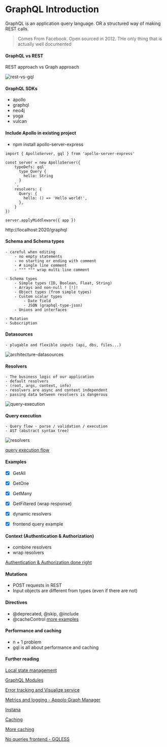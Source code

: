 # GraphQL Introduction

GraphQL is an application query language.
OR a structured way of making REST calls.

> Comes From Facebook. Open sourced in 2012. THe only thing that is actually well documented

#### GraphQL vs REST

REST approach vs Graph approach

![rest-vs-gql](https://gary.wenneker.org/content/images/2019/07/image-2.png)

#### GraphQL SDKs
- apollo
- graphql
- neo4j
- yoga
- vulcan

#### Include Apollo in existing project
- npm install apollo-server-express

```
import { ApolloServer, gql } from 'apollo-server-express'

const server = new ApolloServer({
    typeDefs: gql`
      type Query {
        hello: String
      }
    `,
    resolvers: {
      Query: {
        hello: () => 'Hello world!',
      },
    }
})

server.applyMiddleware({ app })
```

http://localhost:2020/graphql

#### Schema and Schema types
    - careful when editing
        - no empty statements
        - no starting or ending with comment
        - # single line comment
        - """ """ wrap multi line comment

    - Schema types
        - Simple types (ID, Boolean, Float, String)
        - Arrays and non-null ! [!]!
        - Object types (from simple types)
        - Custom scalar types
            - Date field
            - JSON (graphql-type-json)
        - Unions and interfaces

    - Mutation
    - Subscription


#### Datasources
    - plugable and flexible inputs (api, dbs, files...)

![architecture-datasources](https://miro.medium.com/max/1400/1*f_XvFD7FvliMM74WHJ0vRQ.png)


#### Resolvers
    - The business logic of our application
    - default resolvers
    - (root, args, context, info)
    - resolvers are async and context independent
    - passing data between resolvers is dangerous

![query-execution](https://miro.medium.com/max/1400/1*tSO8TeQ9mYNWRzA2FqYlsQ.png)

#### Query execution
    
    - Query flow - parse / validation / execution
    - AST (abstract syntax tree)

![resolvers](https://miro.medium.com/max/1400/1*mVgIVQqklGwSOvBnv3mJrg.gif)

[query execution flow](https://medium.com/@__xuorig__/the-graphql-dataloader-pattern-visualized-3064a00f319f)

#### Examples
- [x] GetAll
- [x] GetOne
- [x] GetMany
- [x] GetFiltered (wrap response)
- [x] dynamic resolvers
- [x] frontend query example


#### Context (Authentication & Authorization)
- combine resolvers
- wrap resolvers

[Authentication & Authorization done right](https://medium.com/the-guild/authentication-and-authorization-in-graphql-and-how-graphql-modules-can-help-fadc1ee5b0c2)


#### Mutations
- POST requests in REST
- Input objects are different from types (even if there are not)


#### Directives
- @deprecated, @skip, @include
- @cacheControl
[more examples](https://www.apollographql.com/docs/graphql-tools/schema-directives/#directiveResolvers-option)

#### Performance and caching
- n + 1 problem
- gql is all about performance and caching

#### Further reading
[Local state management](https://www.apollographql.com/docs/tutorial/local-state/)

[GraphQL Modules](https://medium.com/the-guild/authentication-and-authorization-in-graphql-and-how-graphql-modules-can-help-fadc1ee5b0c2)

[Error tracking and Visualize service](https://blog.apollographql.com/apollo-engine-and-graphql-error-tracking-e7dd3ce8b99d)

[Metrics and logging - Appolo Graph Manager](https://www.apollographql.com/docs/apollo-server/monitoring/metrics/)

[Instana](https://www.instana.com/blog/instanas-graphql-monitoring-support/)

[Caching](https://www.apollographql.com/docs/apollo-server/performance/caching/)

[More caching](https://blog.apollographql.com/graphql-caching-the-elephant-in-the-room-11a3df0c23ad)

[No queries frontend - GQLESS](https://gqless.dev/)